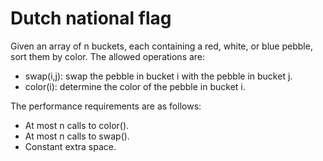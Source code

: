 # Dutch national flag

Given an array of n buckets, each containing a red, white, or blue pebble, sort them by color. The allowed operations are:

- swap(i,j): swap the pebble in bucket i with the pebble in bucket j.
- color(i): determine the color of the pebble in bucket i.

The performance requirements are as follows:

- At most n calls to color().
- At most n calls to swap().
- Constant extra space.
